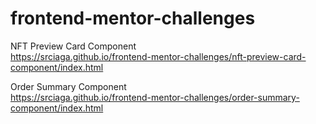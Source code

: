 # frontend-mentor-challenges

NFT Preview Card Component  
https://srciaga.github.io/frontend-mentor-challenges/nft-preview-card-component/index.html  
  
Order Summary Component  
https://srciaga.github.io/frontend-mentor-challenges/order-summary-component/index.html  
